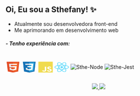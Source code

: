 ## Oi, Eu sou a Sthefany! ✨

- Atualmente sou desenvolvedora front-end
- Me aprimorando em desenvolvimento web
##### - Tenho experiência com:
<div style="display: inline_block"><br>
  <img align="center" alt="Sthe-HTML" height="30" width="40" src="https://raw.githubusercontent.com/devicons/devicon/master/icons/html5/html5-original.svg">
  <img align="center" alt="Sthe-CSS" height="30" width="40" src="https://raw.githubusercontent.com/devicons/devicon/master/icons/css3/css3-original.svg">
  <img align="center" alt="Sthe-Js" height="30" width="40" src="https://raw.githubusercontent.com/devicons/devicon/master/icons/javascript/javascript-plain.svg">
  <img align="center" alt="Sthe-React" height="30" width="40" src="https://raw.githubusercontent.com/devicons/devicon/master/icons/react/react-original.svg">
  <img align="center" alt="Sthe-Node" height="30" width="40" src="https://cdn.jsdelivr.net/gh/devicons/devicon/icons/nodejs/nodejs-original.svg" />  
  <img align="center" alt="Sthe-Jest" height="30" width="40" src="https://cdn.jsdelivr.net/gh/devicons/devicon/icons/jest/jest-plain.svg" />      
</div>

 ##

<div align="center">
  <a href="https://github.com/stevelyn">
  <img height="180em" src="https://github-readme-stats.vercel.app/api?username=stevelyn&show_icons=true&theme=dracula&include_all_commits=true&count_private=true"/>
  <img height="180em" src="https://github-readme-stats.vercel.app/api/top-langs/?username=stevelyn&layout=compact&langs_count=6&theme=dracula&count_private=true"/>
</div>
  
 ##
